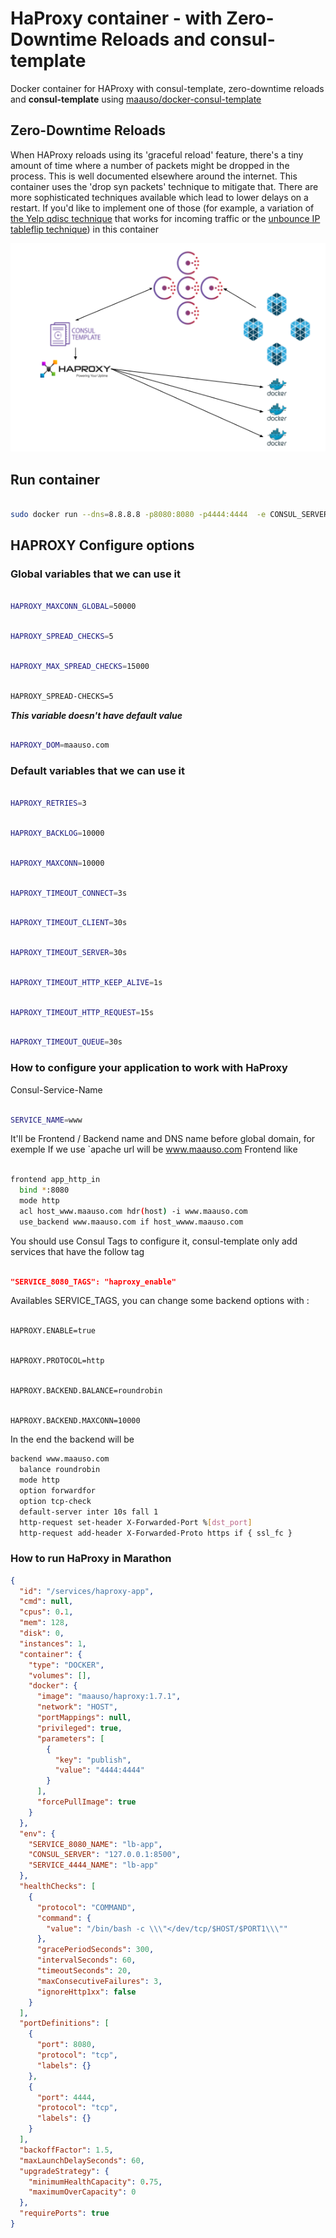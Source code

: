 # HaProxy container - with Zero-Downtime Reloads and consul-template

Docker container for HAProxy with consul-template, zero-downtime reloads and **consul-template** using [maauso/docker-consul-template](
https://github.com/maauso/docker-consul-template)

## Zero-Downtime Reloads

When HAProxy reloads using its 'graceful reload' feature, there's a tiny amount of time where a number of packets might be dropped in the process. This is well documented elsewhere around the internet. This container uses the 'drop syn packets' technique to mitigate that. There are more sophisticated techniques available which lead to lower delays on a restart. If you'd like to implement one of those (for example, a variation of [the Yelp qdisc technique](http://engineeringblog.yelp.com/2015/04/true-zero-downtime-haproxy-reloads.html) that works for incoming traffic or the [unbounce IP tableflip technique](http://inside.unbounce.com/product-dev/haproxy-reloads/)) in this container

![Alt text](images/HaProxy_Architecture.png?raw=true "Arch")

## Run container

```bash

sudo docker run --dns=8.8.8.8 -p8080:8080 -p4444:4444  -e CONSUL_SERVER="$CONSUL_SERVER" maauso/haproxy:1.7.1
```

## HAPROXY Configure options

### Global variables that we can use it

```bash

HAPROXY_MAXCONN_GLOBAL=50000
```

```bash

HAPROXY_SPREAD_CHECKS=5
```

```bash

HAPROXY_MAX_SPREAD_CHECKS=15000
```

```bash

HAPROXY_SPREAD-CHECKS=5
```

***This variable doesn't have default value***

```bash

HAPROXY_DOM=maauso.com
```

### Default variables that we can use it

```bash

HAPROXY_RETRIES=3
```

```bash

HAPROXY_BACKLOG=10000
```

```bash

HAPROXY_MAXCONN=10000
```

```bash

HAPROXY_TIMEOUT_CONNECT=3s
```

```bash

HAPROXY_TIMEOUT_CLIENT=30s
```

```bash

HAPROXY_TIMEOUT_SERVER=30s
```

```bash

HAPROXY_TIMEOUT_HTTP_KEEP_ALIVE=1s
```

```bash

HAPROXY_TIMEOUT_HTTP_REQUEST=15s
```

```bash

HAPROXY_TIMEOUT_QUEUE=30s
```

### How to configure your application to work with HaProxy

Consul-Service-Name

```bash

SERVICE_NAME=www
```

It'll be Frontend / Backend name and DNS name before global domain, for exemple If we use `apache url will be www.maauso.com
Frontend like

```bash

frontend app_http_in
  bind *:8080
  mode http
  acl host_www.maauso.com hdr(host) -i www.maauso.com
  use_backend www.maauso.com if host_wwww.maauso.com
```

You should use Consul Tags to configure it, consul-template only add services that have the follow tag

```json

"SERVICE_8080_TAGS": "haproxy_enable"
```

Availables SERVICE_TAGS, you can change some backend options with :

```bash

HAPROXY.ENABLE=true
```

```bash

HAPROXY.PROTOCOL=http
```

```bash

HAPROXY.BACKEND.BALANCE=roundrobin
```

```bash

HAPROXY.BACKEND.MAXCONN=10000
```

In the end the backend will be

```bash
backend www.maauso.com
  balance roundrobin
  mode http
  option forwardfor
  option tcp-check
  default-server inter 10s fall 1
  http-request set-header X-Forwarded-Port %[dst_port]
  http-request add-header X-Forwarded-Proto https if { ssl_fc }
```

### How to run HaProxy in Marathon

```json
{
  "id": "/services/haproxy-app",
  "cmd": null,
  "cpus": 0.1,
  "mem": 128,
  "disk": 0,
  "instances": 1,
  "container": {
    "type": "DOCKER",
    "volumes": [],
    "docker": {
      "image": "maauso/haproxy:1.7.1",
      "network": "HOST",
      "portMappings": null,
      "privileged": true,
      "parameters": [
        {
          "key": "publish",
          "value": "4444:4444"
        }
      ],
      "forcePullImage": true
    }
  },
  "env": {
    "SERVICE_8080_NAME": "lb-app",
    "CONSUL_SERVER": "127.0.0.1:8500",
    "SERVICE_4444_NAME": "lb-app"
  },
  "healthChecks": [
    {
      "protocol": "COMMAND",
      "command": {
        "value": "/bin/bash -c \\\"</dev/tcp/$HOST/$PORT1\\\""
      },
      "gracePeriodSeconds": 300,
      "intervalSeconds": 60,
      "timeoutSeconds": 20,
      "maxConsecutiveFailures": 3,
      "ignoreHttp1xx": false
    }
  ],
  "portDefinitions": [
    {
      "port": 8080,
      "protocol": "tcp",
      "labels": {}
    },
    {
      "port": 4444,
      "protocol": "tcp",
      "labels": {}
    }
  ],
  "backoffFactor": 1.5,
  "maxLaunchDelaySeconds": 60,
  "upgradeStrategy": {
    "minimumHealthCapacity": 0.75,
    "maximumOverCapacity": 0
  },
  "requirePorts": true
}
```
